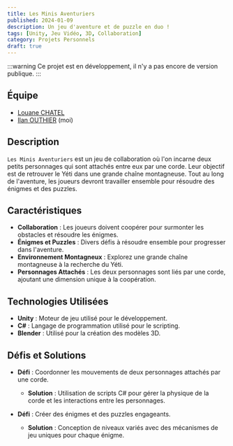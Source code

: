 ```yaml
---
title: Les Minis Aventuriers
published: 2024-01-09
description: Un jeu d'aventure et de puzzle en duo !
tags: [Unity, Jeu Vidéo, 3D, Collaboration]
category: Projets Personnels
draft: true
---
```


<!-- # Les Minis Aventuriers -->

:::warning
Ce projet est en développement, il n'y a pas encore de version publique.
:::

## Équipe

- [Louane CHATEL](https://louanechatel.myportfolio.com)
- [Ilan OUTHIER](https://github.com/IlanOu) (moi)

## Description

`Les Minis Aventuriers` est un jeu de collaboration où l'on incarne deux petits personnages qui sont attachés entre eux par une corde. Leur objectif est de retrouver le Yéti dans une grande chaîne montagneuse. Tout au long de l'aventure, les joueurs devront travailler ensemble pour résoudre des énigmes et des puzzles.

## Caractéristiques

- **Collaboration** : Les joueurs doivent coopérer pour surmonter les obstacles et résoudre les énigmes.
- **Énigmes et Puzzles** : Divers défis à résoudre ensemble pour progresser dans l'aventure.
- **Environnement Montagneux** : Explorez une grande chaîne montagneuse à la recherche du Yéti.
- **Personnages Attachés** : Les deux personnages sont liés par une corde, ajoutant une dimension unique à la coopération.

## Technologies Utilisées

- **Unity** : Moteur de jeu utilisé pour le développement.
- **C#** : Langage de programmation utilisé pour le scripting.
- **Blender** : Utilisé pour la création des modèles 3D.

## Défis et Solutions

- **Défi** : Coordonner les mouvements de deux personnages attachés par une corde.
  - **Solution** : Utilisation de scripts C# pour gérer la physique de la corde et les interactions entre les personnages.

- **Défi** : Créer des énigmes et des puzzles engageants.
  - **Solution** : Conception de niveaux variés avec des mécanismes de jeu uniques pour chaque énigme.

<!-- ## Captures d'Écran -->
